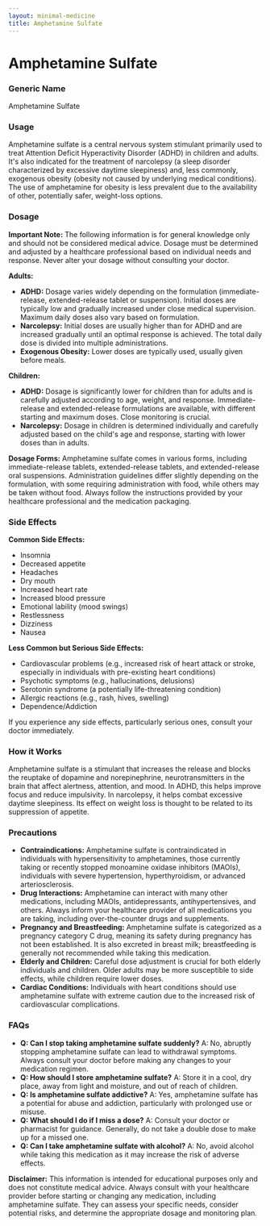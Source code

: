 ```yaml
---
layout: minimal-medicine
title: Amphetamine Sulfate
---
```


# Amphetamine Sulfate
### Generic Name
Amphetamine Sulfate

### Usage
Amphetamine sulfate is a central nervous system stimulant primarily used to treat Attention Deficit Hyperactivity Disorder (ADHD) in children and adults.  It's also indicated for the treatment of narcolepsy (a sleep disorder characterized by excessive daytime sleepiness) and, less commonly, exogenous obesity (obesity not caused by underlying medical conditions).  The use of amphetamine for obesity is less prevalent due to the availability of other, potentially safer, weight-loss options.

### Dosage

**Important Note:**  The following information is for general knowledge only and should not be considered medical advice.  Dosage must be determined and adjusted by a healthcare professional based on individual needs and response.  Never alter your dosage without consulting your doctor.

**Adults:**

* **ADHD:** Dosage varies widely depending on the formulation (immediate-release, extended-release tablet or suspension).  Initial doses are typically low and gradually increased under close medical supervision.  Maximum daily doses also vary based on formulation.
* **Narcolepsy:**  Initial doses are usually higher than for ADHD and are increased gradually until an optimal response is achieved.  The total daily dose is divided into multiple administrations.
* **Exogenous Obesity:**  Lower doses are typically used, usually given before meals.

**Children:**

* **ADHD:**  Dosage is significantly lower for children than for adults and is carefully adjusted according to age, weight, and response.  Immediate-release and extended-release formulations are available, with different starting and maximum doses.  Close monitoring is crucial.
* **Narcolepsy:**  Dosage in children is determined individually and carefully adjusted based on the child's age and response, starting with lower doses than in adults.

**Dosage Forms:** Amphetamine sulfate comes in various forms, including immediate-release tablets, extended-release tablets, and extended-release oral suspensions.  Administration guidelines differ slightly depending on the formulation, with some requiring administration with food, while others may be taken without food.  Always follow the instructions provided by your healthcare professional and the medication packaging.

### Side Effects

**Common Side Effects:**

* Insomnia
* Decreased appetite
* Headaches
* Dry mouth
* Increased heart rate
* Increased blood pressure
* Emotional lability (mood swings)
* Restlessness
* Dizziness
* Nausea

**Less Common but Serious Side Effects:**

* Cardiovascular problems (e.g., increased risk of heart attack or stroke, especially in individuals with pre-existing heart conditions)
* Psychotic symptoms (e.g., hallucinations, delusions)
* Serotonin syndrome (a potentially life-threatening condition)
* Allergic reactions (e.g., rash, hives, swelling)
* Dependence/Addiction


If you experience any side effects, particularly serious ones, consult your doctor immediately.


### How it Works

Amphetamine sulfate is a stimulant that increases the release and blocks the reuptake of dopamine and norepinephrine, neurotransmitters in the brain that affect alertness, attention, and mood.  In ADHD, this helps improve focus and reduce impulsivity.  In narcolepsy, it helps combat excessive daytime sleepiness.  Its effect on weight loss is thought to be related to its suppression of appetite.


### Precautions

* **Contraindications:** Amphetamine sulfate is contraindicated in individuals with hypersensitivity to amphetamines, those currently taking or recently stopped monoamine oxidase inhibitors (MAOIs), individuals with severe hypertension, hyperthyroidism, or advanced arteriosclerosis.
* **Drug Interactions:**  Amphetamine can interact with many other medications, including MAOIs, antidepressants, antihypertensives, and others.  Always inform your healthcare provider of all medications you are taking, including over-the-counter drugs and supplements.
* **Pregnancy and Breastfeeding:** Amphetamine sulfate is categorized as a pregnancy category C drug, meaning its safety during pregnancy has not been established.  It is also excreted in breast milk; breastfeeding is generally not recommended while taking this medication.
* **Elderly and Children:** Careful dose adjustment is crucial for both elderly individuals and children.  Older adults may be more susceptible to side effects, while children require lower doses.
* **Cardiac Conditions:**  Individuals with heart conditions should use amphetamine sulfate with extreme caution due to the increased risk of cardiovascular complications.


### FAQs

* **Q: Can I stop taking amphetamine sulfate suddenly?** A: No, abruptly stopping amphetamine sulfate can lead to withdrawal symptoms.  Always consult your doctor before making any changes to your medication regimen.
* **Q: How should I store amphetamine sulfate?** A: Store it in a cool, dry place, away from light and moisture, and out of reach of children.
* **Q:  Is amphetamine sulfate addictive?** A: Yes, amphetamine sulfate has a potential for abuse and addiction, particularly with prolonged use or misuse.
* **Q: What should I do if I miss a dose?** A:  Consult your doctor or pharmacist for guidance. Generally, do not take a double dose to make up for a missed one.
* **Q: Can I take amphetamine sulfate with alcohol?** A: No, avoid alcohol while taking this medication as it may increase the risk of adverse effects.


**Disclaimer:** This information is intended for educational purposes only and does not constitute medical advice. Always consult with your healthcare provider before starting or changing any medication, including amphetamine sulfate.  They can assess your specific needs, consider potential risks, and determine the appropriate dosage and monitoring plan.

